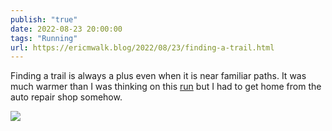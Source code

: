 ```yaml
---
publish: "true"
date: 2022-08-23 20:00:00
tags: "Running"
url: https://ericmwalk.blog/2022/08/23/finding-a-trail.html
---
```


Finding a trail is always a plus even when it is near familiar paths. It was much warmer than I was thinking on this [run](http://www.strava.com/activities/7689228839) but I had to get home from the auto repair shop somehow.

![](https://ericmwalk.blog/uploads/2022/1adfa51c5b.jpg)